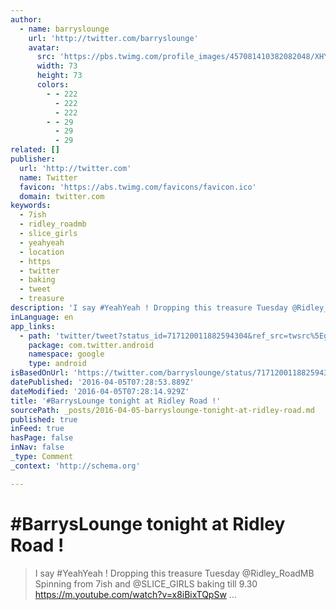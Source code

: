 ```yaml
---
author:
  - name: barryslounge
    url: 'http://twitter.com/barryslounge'
    avatar:
      src: 'https://pbs.twimg.com/profile_images/457081410382082048/XHYG0B85_bigger.jpeg'
      width: 73
      height: 73
      colors:
        - - 222
          - 222
          - 222
        - - 29
          - 29
          - 29
related: []
publisher:
  url: 'http://twitter.com'
  name: Twitter
  favicon: 'https://abs.twimg.com/favicons/favicon.ico'
  domain: twitter.com
keywords:
  - 7ish
  - ridley_roadmb
  - slice_girls
  - yeahyeah
  - location
  - https
  - twitter
  - baking
  - tweet
  - treasure
description: 'I say #YeahYeah ! Dropping this treasure Tuesday @Ridley_RoadMB Spinning from 7ish and @SLICE_GIRLS baking till 9.30 https://m.youtube.com/watch?v=x8iBixTQpSw ...'
inLanguage: en
app_links:
  - path: 'twitter/tweet?status_id=717120011882594304&ref_src=twsrc%5Egoogle%7Ctwcamp%5Eandroidseo%7Ctwgr%5Estatus%7Ctwterm%5E717120011882594304'
    package: com.twitter.android
    namespace: google
    type: android
isBasedOnUrl: 'https://twitter.com/barryslounge/status/717120011882594304'
datePublished: '2016-04-05T07:28:53.889Z'
dateModified: '2016-04-05T07:28:14.929Z'
title: '#BarrysLounge tonight at Ridley Road !'
sourcePath: _posts/2016-04-05-barryslounge-tonight-at-ridley-road.md
published: true
inFeed: true
hasPage: false
inNav: false
_type: Comment
_context: 'http://schema.org'

---
```

# \#BarrysLounge tonight at Ridley Road !

> I say \#YeahYeah ! Dropping this treasure Tuesday @Ridley\_RoadMB Spinning from 7ish and @SLICE\_GIRLS baking till 9.30 https://m.youtube.com/watch?v=x8iBixTQpSw ...